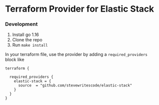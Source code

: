 # Terraform Provider for Elastic Stack

### Development

1. Install go 1.16
1. Clone the repo
1. Run `make install`

In your terraform file, use the provider by adding a `required_providers` block like

```
terraform {

  required_providers {
    elastic-stack = {
      source  = "github.com/stevewritescode/elastic-stack"
    }
  }
}
```
